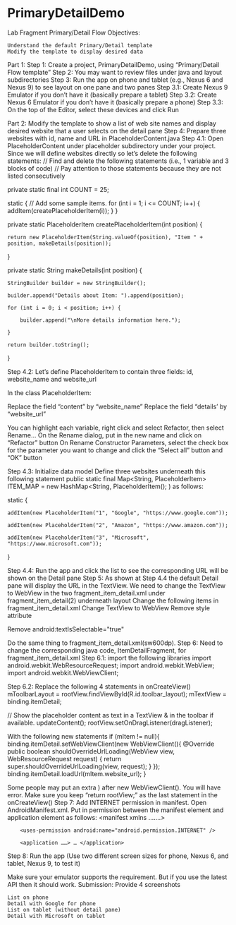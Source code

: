 # PrimaryDetailDemo

Lab Fragment Primary/Detail Flow
Objectives:

    Understand the default Primary/Detail template
    Modify the template to display desired data


Part 1:
Step 1: Create a project, PrimaryDetailDemo, using “Primary/Detail Flow template”
Step 2: You may want to review files under java and layout subdirectories
Step 3: Run the app on phone and tablet (e.g., Nexus 6 and Nexus 9) to see layout on one pane and two panes
Step 3.1: Create Nexus 9 Emulator if you don’t have it (basically prepare a tablet)
Step 3.2: Create Nexus 6 Emulator if you don’t have it (basically prepare a phone)
Step 3.3: On the top of the Editor, select these devices and click Run

Part 2: Modify the template to show a list of web site names and display desired website that a user selects on the detail pane
Step 4: Prepare three websites with id, name and URL in PlaceholderContent.java
Step 4.1: Open PlaceholderContent under placeholder subdirectory under your project. Since we will define websites directly so let’s delete the following statements:
// Find and delete the following statements (i.e., 1 variable and 3 blocks of code)
// Pay attention to those statements because they are not listed consecutively

private static final int COUNT = 25;


static {
// Add some sample items.
for (int i = 1; i <= COUNT; i++) {
addItem(createPlaceholderItem(i));
}
}


private static PlaceholderItem createPlaceholderItem(int position) {

    return new PlaceholderItem(String.valueOf(position), "Item " + position, makeDetails(position));

}



private static String makeDetails(int position) {

    StringBuilder builder = new StringBuilder();

    builder.append("Details about Item: ").append(position);

    for (int i = 0; i < position; i++) {

        builder.append("\nMore details information here.");

    }

    return builder.toString();

}


Step 4.2: Let’s define PlaceholderItem to contain three fields: id, website_name and website_url

In the class PlaceholderItem:

Replace the field “content” by “website_name”
Replace the field “details’ by “website_url”

You can highlight each variable, right click and select Refactor, then select Rename…
On the Rename dialog, put in the new name and click on “Refactor” button
On Rename Constructor Parameters, select the check box for the parameter you want to change and click the “Select all” button and “OK” button

Step 4.3: Initialize data model
Define three websites underneath this following statement
public static final Map<String, PlaceholderItem> ITEM_MAP = new HashMap<String, PlaceholderItem();
)
as follows:


static {

    addItem(new PlaceholderItem("1", "Google", "https://www.google.com"));

    addItem(new PlaceholderItem("2", "Amazon", "https://www.amazon.com"));

    addItem(new PlaceholderItem("3", "Microsoft", "https://www.microsoft.com"));

}


Step 4.4: Run the app and click the list to see the corresponding URL will be shown on the Detail pane
Step 5: As shown at Step 4.4 the default Detail pane will display the URL in the TextView. We need to change the TextView to WebView in the two fragment_item_detail.xml under fragment_item_detail(2) underneath layout
Change the following items in fragment_item_detail.xml
Change TextView to WebView
Remove style attribute

Remove android:textIsSelectable="true"


Do the same thing to fragment_item_detail.xml(sw600dp).
Step 6: Need to change the corresponding java code, ItemDetailFragment, for fragment_item_detail.xml
Step 6.1: import the following libraries
import android.webkit.WebResourceRequest;
import android.webkit.WebView;
import android.webkit.WebViewClient;

Step 6.2: Replace the following 4 statements in onCreateView()
mToolbarLayout = rootView.findViewById(R.id.toolbar_layout);
mTextView = binding.itemDetail;

// Show the placeholder content as text in a TextView & in the toolbar if available.
updateContent();
rootView.setOnDragListener(dragListener);

With the following new statements
if (mItem != null){
binding.itemDetail.setWebViewClient(new WebViewClient(){
@Override
public boolean shouldOverrideUrlLoading(WebView view, WebResourceRequest request) {
return super.shouldOverrideUrlLoading(view, request);
}
});
binding.itemDetail.loadUrl(mItem.website_url);
}

Some people may put an extra ) after new WebViewClient(). You will have error.
Make sure you keep “return rootView;” as the last statement in the onCreateView()
Step 7: Add INTERNET permission in manifest. Open AndroidManifest.xml. Put in permission between the manifest element and application element as follows:
<manifest xmlns …….>

        <uses-permission android:name="android.permission.INTERNET" />

        <application ……> … </application>

</manifest>


Step 8: Run the app (Use two different screen sizes for phone, Nexus 6, and tablet, Nexus 9, to test it)

Make sure your emulator supports the requirement. But if you use the latest API then it should work.
Submission: Provide 4 screenshots

    List on phone
    Detail with Google for phone
    List on tablet (without detail pane)
    Detail with Microsoft on tablet

